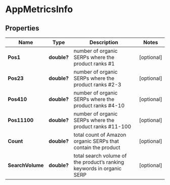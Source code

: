 # AppMetricsInfo


## Properties

| Name | Type | Description | Notes |
|------------ | ------------- | ------------- | -------------|
**Pos1** | **double?** | number of organic SERPs where the product ranks #1 |[optional]|
**Pos23** | **double?** | number of organic SERPs where the product ranks #2-3 |[optional]|
**Pos410** | **double?** | number of organic SERPs where the product ranks #4-10 |[optional]|
**Pos11100** | **double?** | number of organic SERPs where the product ranks #11-100 |[optional]|
**Count** | **double?** | total count of Amazon organic SERPs that contain the product |[optional]|
**SearchVolume** | **double?** | total search volume of the product’s ranking keywords in organic SERP |[optional]|